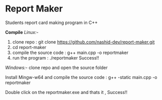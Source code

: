 # Report Maker

Students report card making program in C++

**Compile**
*Linux:-*
1. clone repo : git clone https://github.com/nashid-dev/report-maker.git
2. cd report-maker
3. compile the source code : g++ main.cpp -o reportmaker
4. run the program : ./reportmaker
Success!!

*Windows:-*
clone repo and open the source folder

Install Mingw-w64 and compile the source code : g++ -static main.cpp -o reportmaker

Double click on the reportmaker.exe and thats it , Success!!

